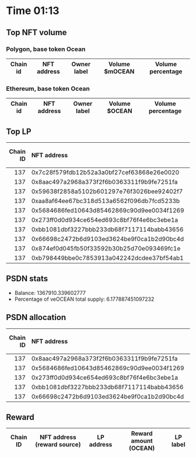 # Time 01:13
## Top NFT volume
### Polygon, base token Ocean
| Chain id   | NFT address   | Owner label   | Volume $mOCEAN   | Volume percentage   |
|------------|---------------|---------------|------------------|---------------------|

### Ethereum, base token Ocean
| Chain id   | NFT address   | Owner label   | Volume $OCEAN   | Volume percentage   |
|------------|---------------|---------------|-----------------|---------------------|

## Top LP
|   Chain ID | NFT address                                | LP address   |   Allocation (veOCEAN) |   Percent of its balance | LP label   |
|-----------:|:-------------------------------------------|:-------------|-----------------------:|-------------------------:|:-----------|
|        137 | 0x7c28f579fdb12b52a3a0bf27cef63868e26e0020 | 0xf0a88025   |                 275239 |                 0.4522   | wallet_1   |
|        137 | 0x8aac497a2968a373f2f6b0363311f9b9fe7251fa | 0x8475b523   |                 206963 |                 0.151299 | psdn       |
|        137 | 0x59638f2858a5102b601297e76f3026bee92402f7 | 0xf0a88025   |                 166714 |                 0.2739   | wallet_1   |
|        137 | 0xaa8af64ee67bc318d513a6562f096db7fcd5233b | 0xf0a88025   |                 166714 |                 0.2739   | wallet_1   |
|        137 | 0x5684686fed10643d85462869c90d9ee0034f1269 | 0x8475b523   |                 122468 |                 0.089529 | psdn       |
|        137 | 0x273ff0d0d934ce654ed693c8bf76f4e6bc3ebe1a | 0x8475b523   |                 122319 |                 0.08942  | psdn       |
|        137 | 0xbb1081dbf3227bbb233db68f7117114babb43656 | 0x8475b523   |                 122230 |                 0.089355 | psdn       |
|        137 | 0x66698c2472b6d9103ed3624be9f0ca1b2d90bc4d | 0x8475b523   |                 122111 |                 0.089268 | psdn       |
|        137 | 0x874ef0d045fb50f33592b30b25d70e093469fc1e | 0x8475b523   |                 121724 |                 0.088985 | psdn       |
|        137 | 0xb798449bbe0c7853913a042242dcdee37bf54ab1 | 0x8475b523   |                 121485 |                 0.088811 | psdn       |

## PSDN stats
- Balance: 1367910.339602777
- Percentage of veOCEAN total supply: 6.177887451097232
## PSDN allocation
|   Chain ID | NFT address                                |   Allocation (veOCEAN) |   Percent of its balance |
|-----------:|:-------------------------------------------|-----------------------:|-------------------------:|
|        137 | 0x8aac497a2968a373f2f6b0363311f9b9fe7251fa |                 206963 |                 0.151299 |
|        137 | 0x5684686fed10643d85462869c90d9ee0034f1269 |                 122468 |                 0.089529 |
|        137 | 0x273ff0d0d934ce654ed693c8bf76f4e6bc3ebe1a |                 122319 |                 0.08942  |
|        137 | 0xbb1081dbf3227bbb233db68f7117114babb43656 |                 122230 |                 0.089355 |
|        137 | 0x66698c2472b6d9103ed3624be9f0ca1b2d90bc4d |                 122111 |                 0.089268 |

## Reward
| Chain ID   | NFT address (reward source)   | LP address   | Reward amount (OCEAN)   | LP label   |
|------------|-------------------------------|--------------|-------------------------|------------|
